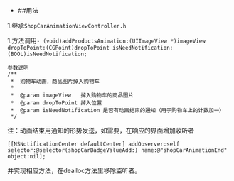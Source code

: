 - ##用法

1.继承`ShopCarAnimationViewController.h`

1.方法调用`- (void)addProductsAnimation:(UIImageView *)imageView dropToPoint:(CGPoint)dropToPoint isNeedNotification:(BOOL)isNeedNotification;
`
	
```
参数说明
/**
 *  购物车动画，商品图片掉入购物车
 *
 *  @param imageView   掉入购物车的商品图片
 *  @param dropToPoint 掉入位置
 *  @param isNeedNotification 是否有动画结束的通知（用于购物车上的计数加一）
 */

 ```
 注：动画结束用通知的形势发送，如需要，在响应的界面增加收听者
 ```
 [[NSNotificationCenter defaultCenter] addObserver:self selector:@selector(shopCarBadgeValueAdd:) name:@"shopCarAnimationEnd" object:nil];
 ```
 并实现相应方法，在dealloc方法里移除监听者。